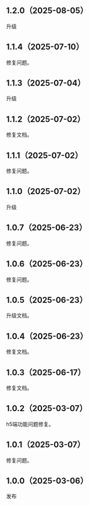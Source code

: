 ## 1.2.0（2025-08-05）
升级
## 1.1.4（2025-07-10）
修复问题。
## 1.1.3（2025-07-04）
升级
## 1.1.2（2025-07-02）
修复文档。
## 1.1.1（2025-07-02）
修复问题。
## 1.1.0（2025-07-02）
升级
## 1.0.7（2025-06-23）
修复问题。
## 1.0.6（2025-06-23）
修复问题。
## 1.0.5（2025-06-23）
升级文档。
## 1.0.4（2025-06-23）
修复文档。
## 1.0.3（2025-06-17）
修复文档。
## 1.0.2（2025-03-07）
h5端功能问题修复。
## 1.0.1（2025-03-07）
修复问题。
## 1.0.0（2025-03-06）
发布
